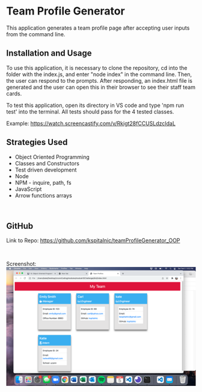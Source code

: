 # Team Profile Generator

This application generates a team profile page after accepting user inputs from the command line. 

## Installation and Usage 

To use this application, it is necessary to clone the repository, cd into the folder with the index.js, and enter "node index" in the command line. Then, the user can respond to the prompts. After responding, an index.html file is generated and the user can open this in their browser to see their staff team cards.

To test this application, open its directory in VS code and type 'npm run test' into the terminal. All tests should pass for the 4 tested classes.

Example: https://watch.screencastify.com/v/Rkigt28fCCUSLdzcIdaL

## Strategies Used 
* Object Oriented Programming
* Classes and Constructors
* Test driven development
* Node
* NPM - inquire, path, fs
* JavaScript
* Arrow functions arrays

</br>

## GitHub 
Link to Repo: https://github.com/kspitalnic/teamProfileGenerator_OOP

  <br/>

Screenshot: <img src='screenshot.png'>
